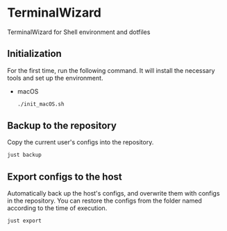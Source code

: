# TerminalWizard

TerminalWizard for Shell environment and dotfiles

## Initialization

For the first time, run the following command. It will install the necessary tools and set up the environment.

* macOS
    ```bash
    ./init_macOS.sh
    ```

## Backup to the repository

Copy the current user's configs into the repository.

```bash
just backup
```

## Export configs to the host

Automatically back up the host's configs, and overwrite them with configs in the repository.
You can restore the configs from the folder named according to the time of execution.

```bash
just export
```
